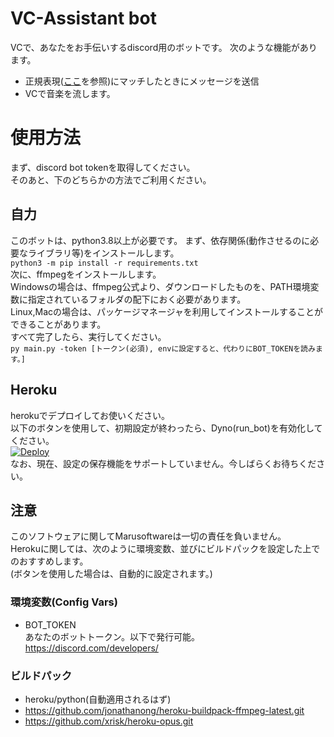 
# VC-Assistant bot

VCで、あなたをお手伝いするdiscord用のボットです。
次のような機能があります。
- 正規表現([ここ](https://docs.python.org/ja/3/library/re.html#regular-expression-syntax)を参照)にマッチしたときにメッセージを送信
- VCで音楽を流します。   
# 使用方法
まず、discord bot tokenを取得してください。    
そのあと、下のどちらかの方法でご利用ください。
## 自力
このボットは、python3.8以上が必要です。
まず、依存関係(動作させるのに必要なライブラリ等)をインストールします。   
`python3 -m pip install -r requirements.txt`   
次に、ffmpegをインストールします。   
Windowsの場合は、ffmpeg公式より、ダウンロードしたものを、PATH環境変数に指定されているフォルダの配下におく必要があります。   
Linux,Macの場合は、パッケージマネージャを利用してインストールすることができることがあります。    
すべて完了したら、実行してください。   
`py main.py -token [トークン(必須), envに設定すると、代わりにBOT_TOKENを読みます。]`   
## Heroku
herokuでデプロイしてお使いください。   
以下のボタンを使用して、初期設定が終わったら、Dyno(run_bot)を有効化してください。   
[![Deploy](https://www.herokucdn.com/deploy/button.svg)](https://heroku.com/deploy)   
なお、現在、設定の保存機能をサポートしていません。今しばらくお待ちください。

## 注意
このソフトウェアに関してMarusoftwareは一切の責任を負いません。   
Herokuに関しては、次のように環境変数、並びにビルドパックを設定した上でのおすすめします。   
(ボタンを使用した場合は、自動的に設定されます。)   
### 環境変数(Config Vars)
- BOT_TOKEN   
あなたのボットトークン。以下で発行可能。   
https://discord.com/developers/
### ビルドパック
- heroku/python(自動適用されるはず)
- https://github.com/jonathanong/heroku-buildpack-ffmpeg-latest.git
- https://github.com/xrisk/heroku-opus.git

